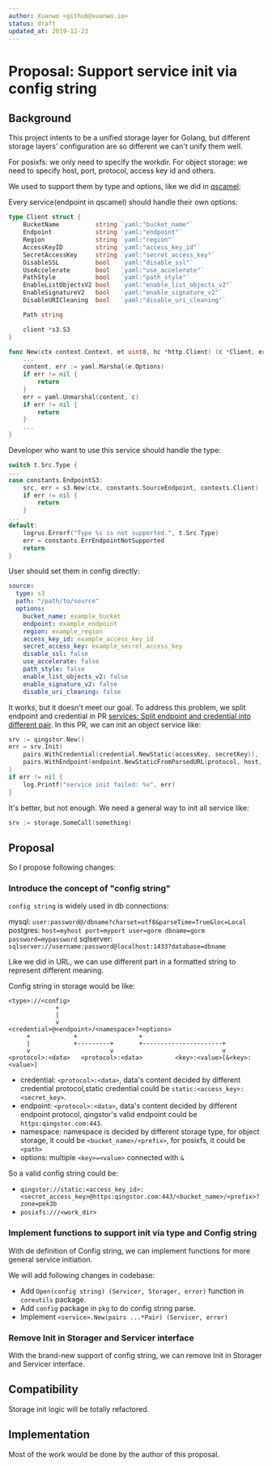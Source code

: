 ```yaml
---
author: Xuanwo <github@xuanwo.io>
status: draft
updated_at: 2019-12-23
---
```


# Proposal: Support service init via config string

## Background

This project intents to be a unified storage layer for Golang, but different storage layers' configuration are so different we can't unify them well.

For posixfs: we only need to specify the workdir.
For object storage: we need to specify host, port, protocol, access key id and others.

We used to support them by type and options, like we did in [qscamel](https://github.com/qingstor/qscamel):

Every service(endpoint in qscamel) should handle their own options:

```go
type Client struct {
	BucketName          string `yaml:"bucket_name"`
	Endpoint            string `yaml:"endpoint"`
	Region              string `yaml:"region"`
	AccessKeyID         string `yaml:"access_key_id"`
	SecretAccessKey     string `yaml:"secret_access_key"`
	DisableSSL          bool   `yaml:"disable_ssl"`
	UseAccelerate       bool   `yaml:"use_accelerate"`
	PathStyle           bool   `yaml:"path_style"`
	EnableListObjectsV2 bool   `yaml:"enable_list_objects_v2"`
	EnableSignatureV2   bool   `yaml:"enable_signature_v2"`
	DisableURICleaning  bool   `yaml:"disable_uri_cleaning"`

	Path string

	client *s3.S3
}

func New(ctx context.Context, et uint8, hc *http.Client) (c *Client, err error) {
	...
	content, err := yaml.Marshal(e.Options)
	if err != nil {
		return
	}
	err = yaml.Unmarshal(content, c)
	if err != nil {
		return
	}
    ...
}
```

Developer who want to use this service should handle the type:

```go
switch t.Src.Type {
...
case constants.EndpointS3:
    src, err = s3.New(ctx, constants.SourceEndpoint, contexts.Client)
    if err != nil {
        return
    }
...
default:
    logrus.Errorf("Type %s is not supported.", t.Src.Type)
    err = constants.ErrEndpointNotSupported
    return
}
```

User should set them in config directly:

```yaml
source:
  type: s3
  path: "/path/to/source"
  options:
    bucket_name: example_bucket
    endpoint: example_endpoint
    region: example_region
    access_key_id: example_access_key_id
    secret_access_key: example_secret_access_key
    disable_ssl: false
    use_accelerate: false
    path_style: false
    enable_list_objects_v2: false
    enable_signature_v2: false
    disable_uri_cleaning: false
```

It works, but it doesn't meet our goal. To address this problem, we split endpoint and credential in PR [services: Split endpoint and credential into different pair](https://github.com/Xuanwo/storage/pull/34). In this PR, we can init an object service like:

```go
srv := qingstor.New()
err = srv.Init(
    pairs.WithCredential(credential.NewStatic(accessKey, secretKey)),
    pairs.WithEndpoint(endpoint.NewStaticFromParsedURL(protocol, host, port)),
)
if err != nil {
    log.Printf("service init failed: %v", err)
}
```

It's better, but not enough. We need a general way to init all service like:

```go
srv := storage.SomeCall(something)
```

## Proposal

So I propose following changes:

### Introduce the concept of "config string"

`config string` is widely used in db connections:

mysql: `user:password@/dbname?charset=utf8&parseTime=True&loc=Local`
postgres: `host=myhost port=myport user=gorm dbname=gorm password=mypassword`
sqlserver: `sqlserver://username:password@localhost:1433?database=dbname`

Like we did in URL, we can use different part in a formatted string to represent different meaning.

Config string in storage would be like:

```
<type>://<config>
             +
             |
             v
<credential>@<endpoint>/<namespace>?<options>
     +            +                 +
     |            +---------+       +----------------------+
     v                      v                              v
<protocol>:<data>   <protocol>:<data>         <key>:<value>[&<key>:<value>]
```

- credential: `<protocol>:<data>`, data's content decided by different credential protocol,static credential could be `static:<access_key>:<secret_key>`.
- endpoint: `<protocol>:<data>`, data's content decided by different endpoint protocol, qingstor's valid endpoint could be `https:qingstor.com:443`.
- namespace: namespace is decided by different storage type, for object storage, it could be `<bucket_name>/<prefix>`, for posixfs, it could be `<path>`
- options: multiple `<key>=<value>` connected with `&`

So a valid config string could be:

- `qingstor://static:<access_key_id>:<secret_access_key>@https:qingstor.com:443/<bucket_name>/<prefix>?zone=pek3b`
- `posixfs:///<work_dir>`

### Implement functions to support init via type and Config string

With de definition of Config string, we can implement functions for more general service initiation.

We will add following changes in codebase:

- Add `Open(config string) (Servicer, Storager, error)` function in `coreutils` package.
- Add `config` package in `pkg` to do config string parse.
- Implement `<service>.New(pairs ...*Pair) (Servicer, error)`

### Remove Init in Storager and Servicer interface

With the brand-new support of config string, we can remove Init in Storager and Servicer interface.

## Compatibility

Storage init logic will be totally refactored.

## Implementation

Most of the work would be done by the author of this proposal.